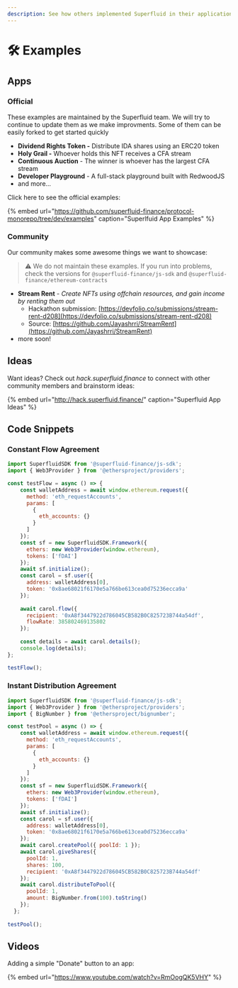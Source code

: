 ```yaml
---
description: See how others implemented Superfluid in their application
---
```


# 🛠️ Examples

## Apps

### Official 

These examples are maintained by the Superfluid team. We will try to continue to update them as we make improvments. Some of them can be easily forked to get started quickly

* **Dividend Rights Token -** Distribute IDA shares using an ERC20 token
* **Holy Grail -** Whoever holds this NFT receives a CFA stream
* **Continuous Auction** - The winner is whoever has the largest CFA stream
* **Developer Playground** - A full-stack playground built with RedwoodJS
* and more...

Click here to see the official examples:

{% embed url="https://github.com/superfluid-finance/protocol-monorepo/tree/dev/examples" caption="Superlfuid App Examples" %}

### Community

Our community makes some awesome things we want to showcase: 

> ⚠ We do not maintain these examples. If you run into problems, check the versions for `@superfluid-finance/js-sdk` and `@superfluid-finance/ethereum-contracts`

* **Stream Rent** -  _Create NFTs using offchain resources, and gain income by renting them out_
  * Hackathon submission: [https://devfolio.co/submissions/stream-rent-d208](https://devfolio.co/submissions/stream-rent-d208)
  * Source: [https://github.com/Jayashrri/StreamRent](https://github.com/Jayashrri/StreamRent)
* more soon!

## Ideas

Want ideas? Check out _hack.superfluid.finance_ to connect with other community members and brainstorm ideas:

{% embed url="http://hack.superfluid.finance/" caption="Superfluid App Ideas" %}

## Code Snippets

### Constant Flow Agreement

```javascript
import SuperfluidSDK from '@superfluid-finance/js-sdk';
import { Web3Provider } from '@ethersproject/providers';

const testFlow = async () => {
    const walletAddress = await window.ethereum.request({
      method: 'eth_requestAccounts',
      params: [
        {
          eth_accounts: {}
        }
      ]
    });
    const sf = new SuperfluidSDK.Framework({
      ethers: new Web3Provider(window.ethereum),
      tokens: ['fDAI']
    });
    await sf.initialize();
    const carol = sf.user({
      address: walletAddress[0],
      token: '0x8ae68021f6170e5a766be613cea0d75236ecca9a'
    });
  
    await carol.flow({
      recipient: '0xA8f3447922d786045CB582B0C825723B744a54df',
      flowRate: 385802469135802
    });
    
    const details = await carol.details();
    console.log(details);
};

testFlow();
```

### Instant Distribution Agreement

```javascript
import SuperfluidSDK from '@superfluid-finance/js-sdk';
import { Web3Provider } from '@ethersproject/providers';
import { BigNumber } from '@ethersproject/bignumber';

const testPool = async () => {
    const walletAddress = await window.ethereum.request({
      method: 'eth_requestAccounts',
      params: [
        {
          eth_accounts: {}
        }
      ]
    });
    const sf = new SuperfluidSDK.Framework({
      ethers: new Web3Provider(window.ethereum),
      tokens: ['fDAI']
    });
    await sf.initialize();
    const carol = sf.user({
      address: walletAddress[0],
      token: '0x8ae68021f6170e5a766be613cea0d75236ecca9a'
    });
    await carol.createPool({ poolId: 1 });
    await carol.giveShares({
      poolId: 1,
      shares: 100,
      recipient: '0xA8f3447922d786045CB582B0C825723B744a54df'
    });
    await carol.distributeToPool({
      poolId: 1,
      amount: BigNumber.from(100).toString()
    });
  };
  
testPool();
```

## Videos

Adding a simple "Donate" button to an app:

{% embed url="https://www.youtube.com/watch?v=RmOogQK5VHY" %}



